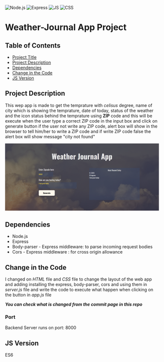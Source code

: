 ![Node.js](https://img.shields.io/badge/Node.js-339933?style=for-the-badge&logo=nodedotjs&logoColor=white)
![Express](https://img.shields.io/badge/Express.js-000000?style=for-the-badge&logo=express&logoColor=white)
![JS](https://img.shields.io/badge/JavaScript-F7DF1E?style=for-the-badge&logo=javascript&logoColor=black)
![CSS](https://img.shields.io/badge/CSS3-1572B6?style=for-the-badge&logo=css3&logoColor=white)

# Weather-Journal App Project

## Table of Contents

- [Project Title](#weather-journal-app-project)
- [Project Description](#project-description)
- [Dependencies](#dependencies)
- [Change in the Code](#change-in-the-code)
- [JS Version](#js-version)

## Project Description

This wep app is made to get the temprature with _celisus_ degree, name of city which is showing the temprature, date of today, status of the weather and the icon status behind the temprature using **ZIP** code and this will be execute when the user type a correct ZIP code in the input box and click on generate button
if the user not write any ZIP code, alert box will show in the browser to tell him/her to write a ZIP code and if write ZIP code false the alert box will show message "city not found"

![Weather preview](./assets/preview.png)

## Dependencies

- Node.js
- Express
- Body-parser - Express middleware: to parse incoming request bodies
- Cors - Express middleware : for cross origin allowance

## Change in the Code

I changed on _HTML_ file and _CSS_ file to change the layout of the web app and adding installing the express, body-parser, cors and using them in _server.js_ file and write the code to execute what happen when clicking on the button in _app.js_ file

**_You can check what is changed from the commit page in this repo_**

### Port

Backend Server runs on port: 8000

## JS Version

ES6
